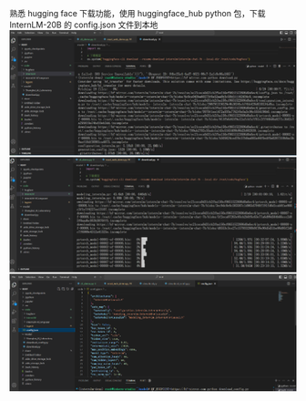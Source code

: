 熟悉 hugging face 下载功能，使用 huggingface_hub python 包，下载 InternLM-20B 的 config.json 文件到本地
![Alt text](image.png)
![Alt text](image-1.png)
![Alt text](image-2.png)